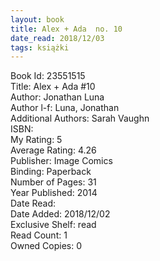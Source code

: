 ```yaml
---
layout: book
title: Alex + Ada  no. 10
date_read: 2018/12/03
tags: książki
---
```


Book Id: 23551515<br />
Title: Alex + Ada #10<br />
Author: Jonathan Luna<br />
Author l-f: Luna, Jonathan<br />
Additional Authors: Sarah Vaughn<br />
ISBN: <br />
My Rating: 5<br />
Average Rating: 4.26<br />
Publisher: Image Comics<br />
Binding: Paperback<br />
Number of Pages: 31<br />
Year Published: 2014<br />
Date Read: <br />
Date Added: 2018/12/02<br />
Exclusive Shelf: read<br />
Read Count: 1<br />
Owned Copies: 0<br />


